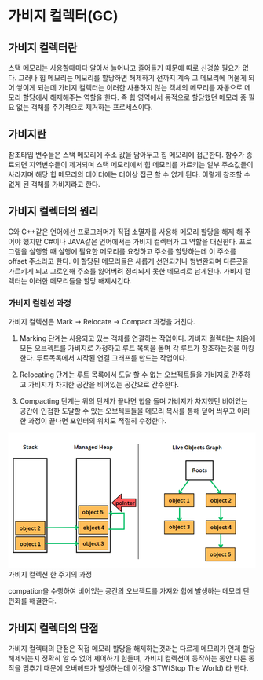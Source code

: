 # 가비지 컬렉터(GC)

## 가비지 컬렉터란
스택 메모리는 사용할때마다 알아서 늘어나고 줄어들기 때문에 따로 신경쓸 필요가 없다. 그러나 힙 메모리는 메모리를 할당하면 해제하기 전까지 계속 그 메모리에 머물게 되어 쌓이게 되는데 가비지 컬렉터는 이러한 사용하지 않는 객체의 메모리를 자동으로 메모리 할당에서 해제해주는 역할을 한다. 즉 힙 영역에서 동적으로 할당했던 메모리 중 필요 없는 객체를 주기적으로 제거하는 프로세스이다.

## 가비지란
참조타입 변수들은 스택 메모리에 주소 값을 담아두고 힙 메모리에 접근한다. 함수가 종료되면 지역변수들이 제거되며 스택 메모리에서 힙 메모리를 가르키는 일부 주소값들이 사라지며 해당 힙 메모리의 데이터에는 더이상 접근 할 수 없게 된다. 이렇게 참조할 수 없게 된 객체를 가비지라고 한다.

## 가비지 컬렉터의 원리

C와 C++같은 언어에선 프로그래머가 직접 소멸자를 사용해 메모리 할당을 해제 해 주어야 했지만 C#이나 JAVA같은 언어에서는 가비지 컬렉터가 그 역할을 대신한다.
프로그램을 실행할 때 실행에 필요한 메모리를 요청하고 주소를 할당하는데 이 주소를 offset 주소라고 한다. 이 할당된 메모리들은 새롭게 선언되거나 형변환되며 다른곳을 가르키게 되고 그로인해 주소를 잃어버려 정리되지 못한 메모리로 남게된다.
가비지 컬렉터는 이러한 메모리들을 할당 해제시킨다.

### 가비지 컬렌션 과정
가비지 컬렉션은 Mark → Relocate → Compact 과정을 거친다.

1. Marking 단계는 사용되고 있는 객체를 연결하는 작업이다. 가비지 컬렉터는 처음에 모든 오브젝트를 가비지로 가정하고 루트 목록을 돌며 각 루트가 참조하는것을 마킹한다. 루트목록에서 시작된 연결 그래프를 만드는 작업이다.

2. Relocating 단계는 루트 목록에서 도달 할 수 없는 오브젝트들을 가비지로 간주하고 가비지가 차지한 공간을 비어있는 공간으로 간주한다.

3. Compacting 단계는 위의 단계가 끝나면 힙을 돌며 가비지가 차지했던 비어있는 공간에 인접한 도달할 수 있는 오브젝트들을 메모리 복사를 통해 덮어 씌우고 이러한 과정이 끝나면 포인터의 위치도 적절히 수정한다.

![가비지컬렉션_과정](./image.png)
가비지 컬렉션 한 주기의 과정

compation을 수행하여 비어있는 공간의 오브젝트를 가져와 힙에 발생하는 메모리 단편화를 해결한다.

## 가비지 컬렉터의 단점
가비지 컬렉터의 단점은 직접 메모리 할당을 해제하는것과는 다르게 메모리가 언제 할당 해제되는지 정확히 알 수 없어 제어하기 힘들며, 가비지 컬렉션이 동작하는 동안 다른 동작을 멈추기 때문에 오버헤드가 발생하는데 이것을 STW(Stop The World) 라 한다.
